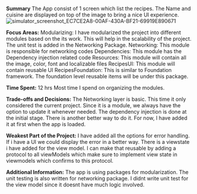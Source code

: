 **Summary**
The App consist of 1 screen which list the recipes. The Name and cuisine are displayed on top of the image to bring a nice UI experience.
![simulator_screenshot_EC7CE2A8-00AF-430A-BF21-69919E890671](https://github.com/user-attachments/assets/37918630-8d10-418c-b5d0-c7b6a1ef5cbb)

**Focus Areas:**
 Modularizing: I have modularized the project into different modules based on the its work. This will help in the scalability of the project. 
 The unit test is added in the Networking Package.
 Networking: This module is responsible for networking codes
 Dependencies: This module has the Dependency injection related code
 Resources: This module will contain all the image, color, font and localizable files
 RecipesUI: This module will contain reusable UI 
 RecipesFoundation: This is similar to Foundation framework. The foundation level reusable items will be under this package.

 **Time Spent:**
 12 hrs
 Most time I spend on organizing the modules.

  **Trade-offs and Decisions:**
  The Networking layer is basic. This time it only considered the current project. Since it is a module, we always have the option to update it whenever needed.
  The dependency injection is done at the initial stage. There is another better way to do it. For now, I have added it at first when the app is loaded.

  **Weakest Part of the Project:**
  I have added all the options for error handling. If i have a UI we could display the error in a better way.
  There is a viewstate i have added for the view model. I can make that reusable by adding a protocol to all viewModels which make sure to implement view state in viewmodels which confirms to this protocol.

  **Additional Information:**
  The app is using packages for modularization. The unit testing is also written for networking package. I didnt write unit test for the view model since it doesnt have much logic involved.
